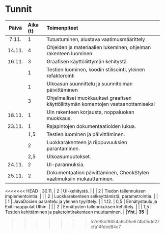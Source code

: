 # Tunnit

| Päivä  | Aika (t) | Toimenpiteet |
| :-----:|:-----| :-----|
| 7.11.  | 1    | Tutustuminen, alustava vaatimusmäärittely |
| 14.11. | 4    | Ohjeiden ja materiaalien lukeminen, ohjelman rakenteen luominen |
| 16.11. | 3    | Graafisen käyttöliittymän kehitystä |
|        | 1    | Testien luominen, koodin stilisointi, yleinen refaktorointi |
|        | 1    | Ulkoasun suunnittelu ja suunnitelman päivittäminen |
|        | 3    | Ohjelmalliset muokkaukset graafisen käyttöliittymän komentojen vastaanottamiseksi |
| 18.11. | 1    | UIn rakenteen korjausta, noppaluokan muokkaus. |
| 23.11. | 1    | Rajapintojen dokumentaatioiden lukua. |
|        | 1,5  | Testien luominen ja päivittäminen. |
|        | 2    | Luokkarakenteen ja riippuvuuksien parantaminen. |
|        | 2,5  | Ulkoasumuutokset. |
| 24.11. | 2    | UI-parannuksia. |
| 25.11. | 2    | Dokumentaation päivittäminen, CheckStylen vaatimuksiin mukauttaminen. |
<<<<<<< HEAD
| 30.11. | 2    | UI-kehitystä. |
|        | 2    | Tiedon tallennuksen implementointia. |
|        | 2    | Luokkarakenteen selkeyttämistä, parametrointia. |
|        | 1    | JavaDocien parantelu ja yleinen tyylittely. |
| 1.12.  | 0,5  | Ennätystaulu ja Exit-napppulat UIhin. |
|        | 2    | Ennätysten tallennkuksen kehittely. |
|        | 1,5  | Testien kehittäminen ja paketointirakenteen muuttaminen. |
|**Yht.**| **35** ||
>>>>>>> 52e95bf8654a6c05e674b05dd27cfa14fded84c7

